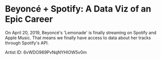 # Beyoncé + Spotify: A Data Viz of an Epic Career

On April 20, 2019, Beyoncé's 'Lemonade' is finally streaming on Spotify and Apple Music.
That means we finally have access to data about her tracks through Spotify's API.


Artist ID: 6vWDO969PvNqNYHIOW5v0m
